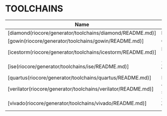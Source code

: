 # TOOLCHAINS
| Name | Info |
| --- | --- |
| [diamond(riocore/generator/toolchains/diamond/README.md)] | lattice diamond |
| [gowin(riocore/generator/toolchains/gowin/README.md)] | Gowin EDA |
| [icestorm(riocore/generator/toolchains/icestorm/README.md)] | Icestorm (yosys/nextpnr) |
| [ise(riocore/generator/toolchains/ise/README.md)] | Xilinx/AMD ISE WebPACK |
| [quartus(riocore/generator/toolchains/quartus/README.md)] | Intel Quartus |
| [verilator(riocore/generator/toolchains/verilator/README.md)] | verilog simulation |
| [vivado(riocore/generator/toolchains/vivado/README.md)] | Xilinx/AMD Vivado |